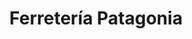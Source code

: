 ---
title: "Ferretería Patagonia"
url: /general-fernandez-oro/ferreteria-patagonia/
shop: Eisenwaren
---